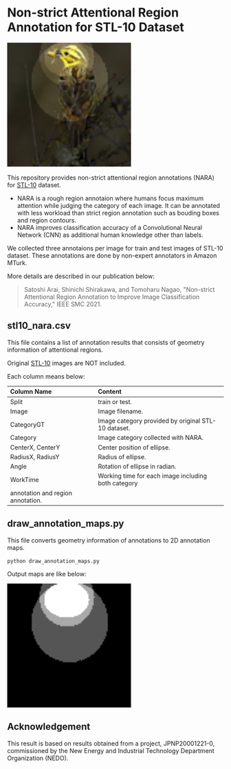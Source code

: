 # Non-strict Attentional Region Annotation for STL-10 Dataset

<img src="blend_00000.png" width="288" height="288"
 alt="Example of blended image">

This repository provides non-strict attentional region annotations
(NARA) for [STL-10](https://cs.stanford.edu/~acoates/stl10/) dataset.
- NARA is a rough region annotaion where humans focus maximum
  attention while judging the category of each image.
  It can be annotated with less workload than strict region
  annotation such as bouding boxes and region contours.
- NARA improves classification accuracy of a Convolutional Neural
  Network (CNN) as additional human knowledge other than labels.

We collected three annotaions per image for train and test images
of STL-10 dataset. These annotations are done by non-expert
annotators in Amazon MTurk.

More details are described in our publication below:

> Satoshi Arai, Shinichi Shirakawa, and Tomoharu Nagao,
> "Non-strict Attentional Region Annotation to Improve Image
> Classification Accuracy," IEEE SMC 2021.

## stl10_nara.csv

This file contains a list of annotation results that consists of
geometry information of attentional regions.

Original [STL-10](https://cs.stanford.edu/~acoates/stl10/) images
are NOT included.

Each column means below:

| Column Name | Content |
|:-|:-|
| Split | train or test. |
| Image | Image filename. |
| CategoryGT | Image category provided by original STL-10 dataset. |
| Category | Image category collected with NARA. |
| CenterX, CenterY | Center position of ellipse. |
| RadiusX, RadiusY | Radius of ellipse. |
| Angle | Rotation of ellipse in radian. |
| WorkTime | Working time for each image including both category
             annotation and region annotation. |

## draw_annotation_maps.py

This file converts geometry information of annotations to 2D
annotation maps.

```
python draw_annotation_maps.py
```

Output maps are like below:

<img src="map_00000.png" width="288" height="288"
 alt="Example of annotation map">

## Acknowledgement

This result is based on results obtained from a project,
JPNP20001221-0, commissioned by the New Energy and Industrial
Technology Department Organization (NEDO).
